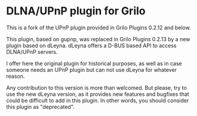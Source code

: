 DLNA/UPnP plugin for Grilo
==========================

This is a fork of the UPnP plugin provided in Grilo Plugins 0.2.12 and below.

This plugin, based on gupnp, was replaced in Grilo Plugins 0.2.13 by a new
plugin based on dLeyna. dLeyna offers a D-BUS based API to access DLNA/UPnP
servers.

I offer here the original plugin for historical purposes, as well as in case
someone needs an UPnP plugin but can not use dLeyna for whatever reason.

Any contribution to this version is more than welcomed. But please, try to use
the new dLeyna version, as it provides new features and bugfixes that could be
difficult to add in this plugin. In other words, you should consider this
plugin as "deprecated".
